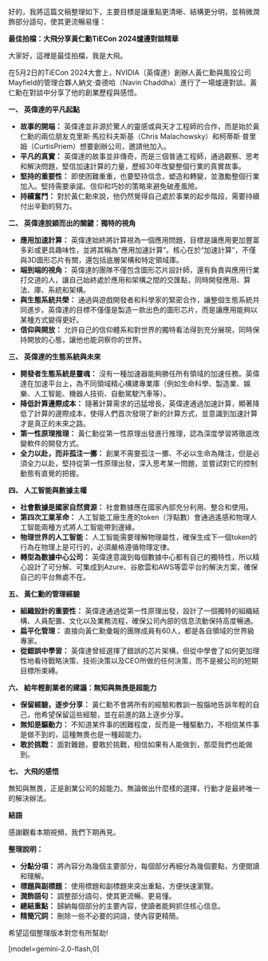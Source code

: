 好的，我將這篇文稿整理如下，主要目標是讓重點更清晰、結構更分明，並稍微潤飾部分語句，使其更流暢易懂：

**最佳拍檔：大飛分享黃仁勳TiECon 2024爐邊對談精華**

大家好，這裡是最佳拍檔，我是大飛。

在5月2日的TiECon 2024大會上，NVIDIA（英偉達）創辦人黃仁勳與風投公司Mayfield的管理合夥人納文·查德哈（Navin Chaddha）進行了一場爐邊對談。黃仁勳在對談中分享了他的創業歷程與感悟。

**一、 英偉達的平凡起點**

*   **故事的開端：** 英偉達並非源於驚人的靈感或與天才工程師的合作，而是始於黃仁勳的兩位朋友克里斯·馬拉科夫斯基（Chris Malachowsky）和柯蒂斯·普里姆（CurtisPriem）想要創辦公司，邀請他加入。
*   **平凡的真實：** 英偉達的故事並非傳奇，而是三個普通工程師，通過觀察、思考和解決問題，堅信加速計算的力量，歷經30年改變整個行業的真實故事。
*   **堅持的重要性：** 即使困難重重，也要堅持信念，塑造和轉變，並激勵整個行業加入。堅持需要承諾、信仰和巧妙的策略來避免破產風險。
*   **持續奮鬥：** 對於黃仁勳來說，他仍然覺得自己處於事業的起步階段，需要持續付出辛勤的努力。

**二、 英偉達脫穎而出的關鍵：獨特的視角**

*   **應用加速計算：** 英偉達始終將計算視為一個應用問題，目標是讓應用更加豐富多彩或更具趣味性，並將其稱為“應用加速計算”。核心在於“加速計算”，不僅與3D圖形芯片有關，還包括底層架構和特定領域庫。
*   **端到端的視角：** 英偉達的團隊不僅包含圖形芯片設計師，還有負責與應用行業打交道的人，讓自己始終處於應用和架構之間的交匯點，同時開發應用、算法、庫、系統和架構。
*   **與生態系統共榮：** 通過與遊戲開發者和科學家的緊密合作，讓整個生態系統共同進步。英偉達的目標不僅僅是製造一款出色的圖形芯片，而是讓應用能夠以某種方式變得更好。
*   **信仰與開放：** 允許自己的信仰體系和對世界的獨特看法得到充分展現，同時保持開放的心態，讓他也能洞察你的世界。

**三、 英偉達的生態系統與未來**

*   **開發者生態系統是靈魂：** 沒有一種加速器能夠勝任所有領域的加速任務。英偉達在加速平台上，為不同領域精心構建專業庫（例如生命科學、製造業、娛樂、人工智能、機器人技術、自動駕駛汽車等）。
*   **降低計算邊際成本：** 隨著計算需求的迅猛增長，英偉達通過加速計算，顯著降低了計算的邊際成本，使得人們首次發現了新的計算方式，並意識到加速計算才是真正的未來之路。
*   **第一性原理推理：** 黃仁勳從第一性原理出發進行推理，認為深度學習將徹底改變軟件的開發方式。
*   **全力以赴，而非孤注一擲：** 創業不需要孤注一擲、不必以生命為賭注，但是必須全力以赴，堅持從第一性原理出發，深入思考某一問題，並嘗試對它的控制動態有直覺的把握。

**四、 人工智能與數據主權**

*   **社會數據是國家自然資源：** 社會數據應在國家內部充分利用、整合和使用。
*   **第四次工業革命：** 人工智能工廠生產的token（浮點數）會通過遙感和物理人工智能兩種方式將人工智能帶到邊緣。
*   **物理世界的人工智能：** 人工智能需要理解物理屬性，確保生成下一個token的行為在物理上是可行的，必須嚴格遵循物理定律。
*   **轉型為數據中心公司：** 英偉達意識到每個數據中心都有自己的獨特性，所以精心設計了可分解、可集成到Azure、谷歌雲和AWS等雲平台的解決方案，確保自己的平台無處不在。

**五、 黃仁勳的管理經驗**

*   **組織設計的重要性：** 英偉達通過從第一性原理出發，設計了一個獨特的組織結構、人員配置、文化以及業務流程，確保公司內部的信息流動保持高度暢通。
*   **扁平化管理：** 直接向黃仁勳彙報的團隊成員有60人，都是各自領域的世界級專家。
*   **從錯誤中學習：** 英偉達曾經選擇了錯誤的芯片架構，但從中學會了如何更加理性地看待戰略決策、技術決策以及CEO所做的任何決策，而不是被公司的短期目標所束縛。

**六、 給年輕創業者的建議：無知與無畏是超能力**

*   **保留經驗，逐步分享：** 黃仁勳不會將所有的經驗和教訓一股腦地告訴年輕的自己，他希望保留這些經驗，並在前進的路上逐步分享。
*   **無知是驅動力：** 不知道某件事的困難程度，反而是一種驅動力。不相信某件事是做不到的，這種無畏也是一種超能力。
*   **敢於挑戰：** 面對難題，要敢於挑戰，相信如果有人能做到，那麼我們也能做到。

**七、 大飛的感悟**

無知與無畏，正是創業公司的超能力。無論做出什麼樣的選擇，行動才是最終唯一的解決辦法。

**結語**

感謝觀看本期視頻，我們下期再見。

**整理說明：**

*   **分點分項：** 將內容分為幾個主要部分，每個部分再細分為幾個要點，方便閱讀和理解。
*   **標題與副標題：** 使用標題和副標題來突出重點，方便快速瀏覽。
*   **潤飾語句：** 調整部分語句，使其更流暢、更易懂。
*   **總結重點：** 歸納每個部分的主要內容，使讀者能夠抓住核心信息。
*   **精簡冗詞：** 刪除一些不必要的詞語，使內容更精簡。

希望這個整理版本對您有所幫助!

[model=gemini-2.0-flash,0]
